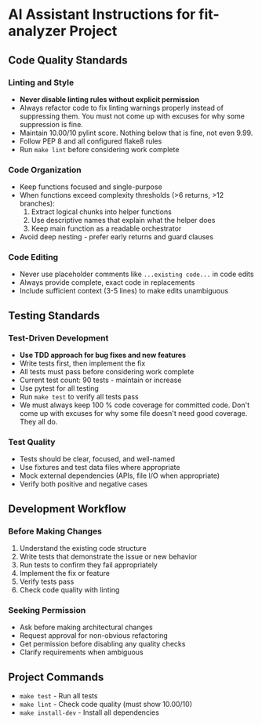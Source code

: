 # AI Assistant Instructions for fit-analyzer Project

## Code Quality Standards

### Linting and Style
- **Never disable linting rules without explicit permission**
- Always refactor code to fix linting warnings properly instead of suppressing them. You must not come up with excuses for why some suppression is fine.
- Maintain 10.00/10 pylint score. Nothing below that is fine, not even 9.99.
- Follow PEP 8 and all configured flake8 rules
- Run `make lint` before considering work complete

### Code Organization
- Keep functions focused and single-purpose
- When functions exceed complexity thresholds (>6 returns, >12 branches):
  1. Extract logical chunks into helper functions
  2. Use descriptive names that explain what the helper does
  3. Keep main function as a readable orchestrator
- Avoid deep nesting - prefer early returns and guard clauses

### Code Editing
- Never use placeholder comments like `...existing code...` in code edits
- Always provide complete, exact code in replacements
- Include sufficient context (3-5 lines) to make edits unambiguous

## Testing Standards

### Test-Driven Development
- **Use TDD approach for bug fixes and new features**
- Write tests first, then implement the fix
- All tests must pass before considering work complete
- Current test count: 90 tests - maintain or increase
- Use pytest for all testing
- Run `make test` to verify all tests pass
- We must always keep 100 % code coverage for committed code. Don't come up with excuses for why some file doesn't need good coverage. They all do.

### Test Quality
- Tests should be clear, focused, and well-named
- Use fixtures and test data files where appropriate
- Mock external dependencies (APIs, file I/O when appropriate)
- Verify both positive and negative cases

## Development Workflow

### Before Making Changes
1. Understand the existing code structure
2. Write tests that demonstrate the issue or new behavior
3. Run tests to confirm they fail appropriately
4. Implement the fix or feature
5. Verify tests pass
6. Check code quality with linting

### Seeking Permission
- Ask before making architectural changes
- Request approval for non-obvious refactoring
- Get permission before disabling any quality checks
- Clarify requirements when ambiguous

## Project Commands
- `make test` - Run all tests
- `make lint` - Check code quality (must show 10.00/10)
- `make install-dev` - Install all dependencies
